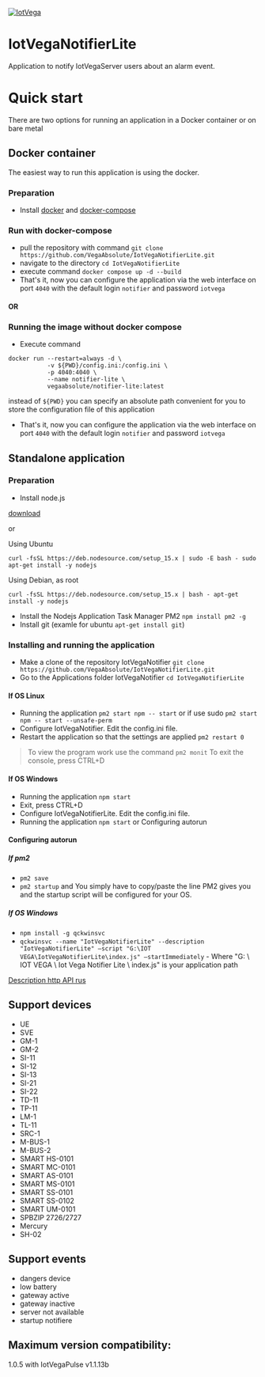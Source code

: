 [![IotVega](http://iotvega.com/images/logo.png)](http://iotvega.com)
# IotVegaNotifierLite
Application to notify IotVegaServer users about an alarm event. 
# Quick start

There are two options for running an application in a Docker container or on bare metal

## Docker container
The easiest way to run this application is using the docker.
### Preparation
- Install [docker](https://docs.docker.com/engine/install/) and [docker-compose](https://docs.docker.com/compose/install/)

### Run with docker-compose
- pull the repository with command `git clone https://github.com/VegaAbsolute/IotVegaNotifierLite.git`
- navigate to the directory `cd IotVegaNotifierLite`
- execute command `docker compose up -d --build`
- That's it, now you can configure the application via the web interface on port `4040` with the default login `notifier` and password `iotvega`

#### OR
### Running the image without docker compose
- Execute command 
```
docker run --restart=always -d \
           -v ${PWD}/config.ini:/config.ini \
           -p 4040:4040 \
           --name notifier-lite \
           vegaabsolute/notifier-lite:latest
```
instead of `${PWD}` you can specify an absolute path convenient for you to store the configuration file of this application
- That's it, now you can configure the application via the web interface on port `4040` with the default login `notifier` and password `iotvega`


## Standalone application
### Preparation
- Install node.js 


[download](https://nodejs.org/en/download/)


or

Using Ubuntu


`curl -fsSL https://deb.nodesource.com/setup_15.x | sudo -E bash -
sudo apt-get install -y nodejs`


Using Debian, as root

`curl -fsSL https://deb.nodesource.com/setup_15.x | bash -
apt-get install -y nodejs`


- Install the Nodejs Application Task Manager PM2 `npm install pm2 -g`
- Install git (examle for ubuntu `apt-get install git`)
### Installing and running the application
- Make a clone of the repository IotVegaNotifier `git clone https://github.com/VegaAbsolute/IotVegaNotifierLite.git`
- Go to the Applications folder IotVegaNotifier `cd IotVegaNotifierLite`
#### If OS Linux
- Running the application `pm2 start npm -- start` or if use sudo `pm2 start npm -- start --unsafe-perm`
- Configure IotVegaNotifier. Edit the config.ini file.
- Restart the application so that the settings are applied `pm2 restart 0`
> To view the program work use the command `pm2 monit`
> To exit the console, press CTRL+D
#### If OS Windows
- Running the application `npm start`
- Exit, press CTRL+D
- Configure IotVegaNotifierLite. Edit the config.ini file.
- Running the application `npm start` or Configuring autorun


#### Configuring autorun
##### If pm2
- `pm2 save`
- `pm2 startup` and You simply have to copy/paste the line PM2 gives you and the startup script will be configured for your OS.
##### If OS Windows
- `npm install -g qckwinsvc`
- `qckwinsvc --name "IotVegaNotifierLite" --description "IotVegaNotifierLite" –script "G:\IOT VEGA\IotVegaNotifierLite\index.js" –startImmediately` - Where "G: \ IOT VEGA \ Iot Vega Notifier Lite \ index.js" is your application path
 
[Description http API rus](api.md)

## Support devices
- UE
- SVE
- GM-1
- GM-2
- SI-11
- SI-12
- SI-13
- SI-21
- SI-22
- TD-11
- TP-11
- LM-1
- TL-11
- SRC-1
- M-BUS-1
- M-BUS-2
- SMART HS-0101
- SMART MC-0101
- SMART AS-0101
- SMART MS-0101
- SMART SS-0101
- SMART SS-0102
- SMART UM-0101
- SPBZIP 2726/2727
- Mercury
- SH-02

## Support events
- dangers device
- low battery
- gateway active
- gateway inactive
- server not available
- startup notifiere

## Maximum version compatibility:
1.0.5 with IotVegaPulse v1.1.13b





